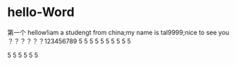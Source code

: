 ﻿# hello-Word
第一个
hellow!iam a studengt from china;my name is tal9999;nice to see you
？？？？？？123456789
5
5
5
5
5
5
5
5
5
5

5
5
5
5
5
5